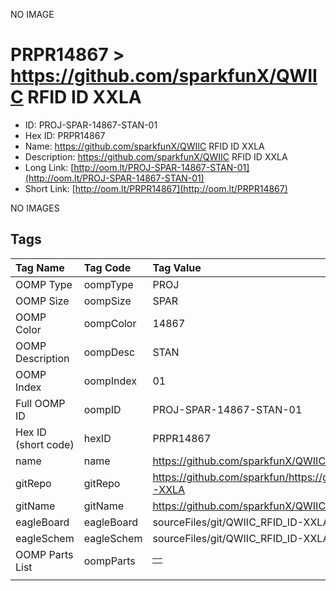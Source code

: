 


  
NO IMAGE  
# PRPR14867 > https://github.com/sparkfunX/QWIIC RFID ID XXLA

- ID: PROJ-SPAR-14867-STAN-01
- Hex ID: PRPR14867
- Name: https://github.com/sparkfunX/QWIIC RFID ID XXLA
- Description: https://github.com/sparkfunX/QWIIC RFID ID XXLA
- Long Link: [http://oom.lt/PROJ-SPAR-14867-STAN-01](http://oom.lt/PROJ-SPAR-14867-STAN-01)
- Short Link: [http://oom.lt/PRPR14867](http://oom.lt/PRPR14867)
  
NO IMAGES  
## Tags
  

|Tag Name|Tag Code|Tag Value|
| :--- | :--- | :--- |
|OOMP Type|oompType|PROJ|
|OOMP Size|oompSize|SPAR|
|OOMP Color|oompColor|14867|
|OOMP Description|oompDesc|STAN|
|OOMP Index|oompIndex|01|
|Full OOMP ID|oompID|PROJ-SPAR-14867-STAN-01|
|Hex ID (short code)|hexID|PRPR14867|
|name|name|https://github.com/sparkfunX/QWIIC RFID ID XXLA|
|gitRepo|gitRepo|https://github.com/sparkfun/https://github.com/sparkfunX/QWIIC_RFID_ID-XXLA|
|gitName|gitName|https://github.com/sparkfunX/QWIIC_RFID_ID-XXLA|
|eagleBoard|eagleBoard|sourceFiles/git/QWIIC_RFID_ID-XXLA/Hardware/Qwiic RFID - IDXXLA.brd|
|eagleSchem|eagleSchem|sourceFiles/git/QWIIC_RFID_ID-XXLA/Hardware/Qwiic RFID - IDXXLA.sch|
|OOMP Parts List|oompParts|<table><tr><td></td></tr></table>|
||||
